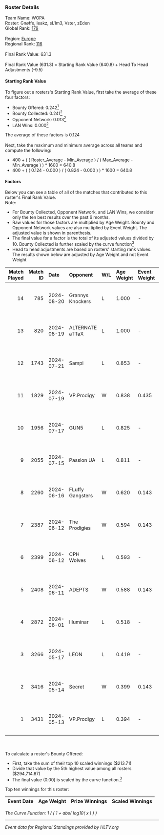 ### Roster Details<br />
Team Name: WOPA<br />
Roster: Gnøffe, leakz, sL1m3, Vster, zEden<br />
Global Rank: [179](../../standings_global_2024_09_11.md)<br />
<br />
Region: [Europe]( ../../standings_europe_2024_09_11.md)<br />
Regional Rank: [116]( ../../standings_europe_2024_09_11.md)<br />
<br />
Final Rank Value:  631.3<br />
<br />
Final Rank Value (631.3) = Starting Rank Value (640.8) + Head To Head Adjustments (-9.5)<br />

#### Starting Rank Value<br />
To figure out a rosters's Starting Rank Value, first take the average of these four factors:<br />
- Bounty Offered: 0.242[<sup>1</sup>](#table2)
- Bounty Collected: 0.241[<sup>2</sup>](#table1)
- Opponent Network: 0.013[<sup>2</sup>](#table1)
- LAN Wins: 0.000[<sup>2</sup>](#table1)

The average of these factors is 0.124<br />
<br />
Next, take the maximum and minimum average across all teams and compute the following:<br />
- 400 + ( ( Roster_Average - Min_Average ) / ( Max_Average - Min_Average ) ) * 1600 = 640.8
- 400 + ( ( 0.124 - 0.000 ) / ( 0.824 - 0.000 ) ) * 1600 = 640.8


#### Factors<br />
Below you can see a table of all of the matches that contributed to this roster's Final Rank Value.<br />
Note:<br />

- For Bounty Collected, Opponent Network, and LAN Wins, we consider only the ten best results over the past 6 months.
- Raw values for those factors are multiplied by Age Weight. Bounty and Opponent Network values are also multiplied by Event Weight. The adjusted value is shown in parenthesis.
- The final value for a factor is the total of its adjusted values divided by 10. Bounty Collected is further scaled by the curve function[<sup>3</sup>](#curveFunction)
- Head to head adjustments are based on rosters' starting rank values. The results shown below are adjusted by Age Weight and not Event Weight
<span id="table1"></span><br />


| Match Played | Match ID | Date       | Opponent         | W/L | Age Weight | Event Weight | Bounty Collected | Opponent Network | LAN Wins  | H2H Adj. | Roster                              |
| -: | -: | :- | :- | :- | :- | :- | :- | :- | :- | -: | :- |
|           14 |      785 | 2024-08-20 | Grannys Knockers | L   | 1.000      | -            | -                | -                | -         |   -12.49 | Gnøffe, leakz, sL1m3, Vster, zEden  |
|           13 |      820 | 2024-08-19 | ALTERNATE aTTaX  | L   | 1.000      | -            | -                | -                | -         |    -7.78 | Gnøffe, leakz, sL1m3, Vster, zEden  |
|           12 |     1743 | 2024-07-21 | Sampi            | L   | 0.853      | -            | -                | -                | -         |    -5.89 | Gnøffe, leakz, sL1m3, Topa, zEden   |
|           11 |     1829 | 2024-07-19 | VP.Prodigy       | W   | 0.838      | 0.435        | 0.019 (0.007)    | 0.231 (0.084)    | 0 (0.000) |    19.17 | Gnøffe, leakz, sL1m3, Topa, zEden   |
|           10 |     1956 | 2024-07-17 | GUN5             | L   | 0.825      | -            | -                | -                | -         |    -3.67 | Gnøffe, leakz, sL1m3, Vster, zEden  |
|            9 |     2055 | 2024-07-15 | Passion UA       | L   | 0.811      | -            | -                | -                | -         |    -2.87 | Gnøffe, leakz, sL1m3, Vster, zEden  |
|            8 |     2260 | 2024-06-16 | FLuffy Gangsters | W   | 0.620      | 0.143        | 0.000 (0.000)    | 0.384 (0.034)    | 0 (0.000) |     9.04 | brzer, Gnøffe, leakz, LUMSEN, Vster |
|            7 |     2387 | 2024-06-12 | The Prodigies    | W   | 0.594      | 0.143        | 0.000 (0.000)    | 0.060 (0.005)    | 0 (0.000) |     7.26 | brzer, Gnøffe, leakz, LUMSEN, Vster |
|            6 |     2399 | 2024-06-12 | CPH Wolves       | L   | 0.593      | -            | -                | -                | -         |    -5.31 | brzer, Gnøffe, leakz, LUMSEN, Vster |
|            5 |     2408 | 2024-06-11 | ADEPTS           | W   | 0.588      | 0.143        | 0.002 (0.000)    | 0.053 (0.004)    | 0 (0.000) |     9.24 | brzer, Gnøffe, leakz, LUMSEN, Vster |
|            4 |     2872 | 2024-06-01 | Illuminar        | L   | 0.518      | -            | -                | -                | -         |   -10.69 | brzer, Gnøffe, leakz, LUMSEN, Vster |
|            3 |     3266 | 2024-05-17 | LEON             | L   | 0.419      | -            | -                | -                | -         |    -6.27 | brzer, Gnøffe, leakz, LUMSEN, Vster |
|            2 |     3416 | 2024-05-14 | Secret           | W   | 0.399      | 0.143        | 0.000 (0.000)    | 0.021 (0.001)    | 0 (0.000) |     4.09 | brzer, Gnøffe, leakz, LUMSEN, Vster |
|            1 |     3431 | 2024-05-13 | VP.Prodigy       | L   | 0.394      | -            | -                | -                | -         |    -3.35 | brzer, Gnøffe, leakz, LUMSEN, Vster |

<br />
<span id="table2"></span><br />
To calculate a roster's Bounty Offered:<br />

- First, take the sum of their top 10 scaled winnings ($213.71)
- Divide that value by the 5th highest value among all rosters ($294,714.87)
- The final value (0.00) is scaled by the curve function.[<sup>3</sup>](#curveFunction)

Top ten winnings for this roster:<br />

| Event Date | Age Weight | Prize Winnings | Scaled Winnings |
| :- | -: | :- | :- |


<span id="curveFunction"></span>_The Curve Function: 1 / ( 1 + abs( log10( x ) ) )_<br />

---
_Event data for Regional Standings provided by HLTV.org_<br />
